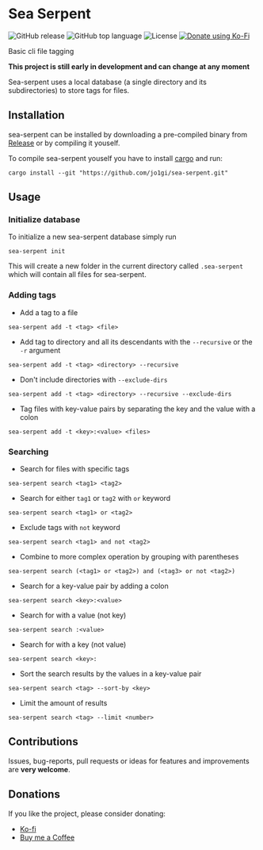 # Sea Serpent
![GitHub release](https://img.shields.io/github/v/release/jo1gi/sea-serpent)
![GitHub top language](https://img.shields.io/github/languages/top/jo1gi/sea-serpent)
![License](https://img.shields.io/github/license/jo1gi/sea-serpent)
[![Donate using Ko-Fi](https://img.shields.io/badge/donate-kofi-00b9fe?logo=ko-fi&logoColor=00b9fe)](https://ko-fi.com/jo1gi)

Basic cli file tagging

**This project is still early in development and can change at any moment**

Sea-serpent uses a local database (a single directory and its subdirectories) to
store tags for files.

## Installation
sea-serpent can be installed by downloading a pre-compiled binary from
[Release](https://github.com/jo1gi/sea-serpent/releases) or by compiling it
youself.

To compile sea-serpent youself you have to install [cargo](https://www.rust-lang.org/tools/install) and run:
```shell
cargo install --git "https://github.com/jo1gi/sea-serpent.git"
```

## Usage

### Initialize database
To initialize a new sea-serpent database simply run
```shell
sea-serpent init
```
This will create a new folder in the current directory called `.sea-serpent`
which will contain all files for sea-serpent.

### Adding tags
* Add a tag to a file
```shell
sea-serpent add -t <tag> <file>
```

* Add tag to directory and all its descendants with the `--recursive` or the `-r` argument
```shell
sea-serpent add -t <tag> <directory> --recursive
```

* Don't include directories with `--exclude-dirs`
```shell
sea-serpent add -t <tag> <directory> --recursive --exclude-dirs
```

* Tag files with key-value pairs by separating the key and the value with a
  colon
```shell
sea-serpent add -t <key>:<value> <files>
```

### Searching
* Search for files with specific tags
```shell
sea-serpent search <tag1> <tag2>
```

* Search for either `tag1` or `tag2` with `or` keyword
```shell
sea-serpent search <tag1> or <tag2>
```

* Exclude tags with `not` keyword
```shell
sea-serpent search <tag1> and not <tag2>
```

* Combine to more complex operation by grouping with parentheses
```shell
sea-serpent search (<tag1> or <tag2>) and (<tag3> or not <tag2>)
```

* Search for a key-value pair by adding a colon
```shell
sea-serpent search <key>:<value>
```

* Search for with a value (not key)
```shell
sea-serpent search :<value>
```
* Search for with a key (not value)
```shell
sea-serpent search <key>:
```

* Sort the search results by the values in a key-value pair
```shell
sea-serpent search <tag> --sort-by <key>
```

* Limit the amount of results
```shell
sea-serpent search <tag> --limit <number>
```

## Contributions
Issues, bug-reports, pull requests or ideas for features and improvements are
**very welcome**.

## Donations
If you like the project, please consider donating:
- [Ko-fi](https://ko-fi.com/jo1gi)
- [Buy me a Coffee](https://www.buymeacoffee.com/joakimholm)
